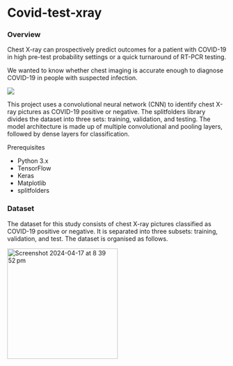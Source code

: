# Covid-test-xray
### Overview
Chest X-ray can prospectively predict outcomes for a patient with COVID-19 in high pre-test probability settings or a quick turnaround of RT-PCR testing.

We wanted to know whether chest imaging is accurate enough to diagnose COVID-19 in people with suspected infection.

<p> <img src='https://c.files.bbci.co.uk/5A82/production/_112107132_credit-ucsdhealth.png'></p> 

This project uses a convolutional neural network (CNN) to identify chest X-ray pictures as COVID-19 positive or negative. The splitfolders library divides the dataset into three sets: training, validation, and testing. The model architecture is made up of multiple convolutional and pooling layers, followed by dense layers for classification.

Prerequisites

* Python 3.x
* TensorFlow
* Keras
* Matplotlib
* splitfolders


### Dataset
The dataset for this study consists of chest X-ray pictures classified as COVID-19 positive or negative. It is separated into three subsets: training, validation, and test. The dataset is organised as follows.

<img width="254" alt="Screenshot 2024-04-17 at 8 39 52 pm" src="https://github.com/Sahil74/Covid-test-xray/assets/78144339/7b16826d-3ab7-4a41-91d7-5e1f71639711">

